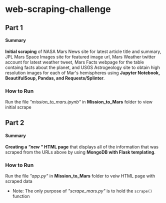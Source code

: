 # web-scraping-challenge

## Part 1
#### Summary
**Initial scraping** of NASA Mars News site for latest article title and summary, JPL Mars Space Images site for featured image url, Mars Weather twitter account for latest weather tweet, Mars Facts webpage for the table containg facts about the planet, and USGS Astrogeology site to obtain high resolution images for each of Mar's hemispheres using **Jupyter Notebook, BeautifulSoup, Pandas, and Requests/Splinter**.
### How to Run
Run the file _"mission_to_mars.ipynb"_ in **Mission_to_Mars** folder to view initial scrape
## Part 2
#### Summary
**Creating a _"new "_ HTML page** that displays all of the information that was scraped from the URLs above by using **MongoDB with Flask templating**.
### How to Run
Run the file _"app.py"_ in **Mission_to_Mars** folder to veiw HTML page with scraped data
* Note: The only purpose of  _"scrape_mars.py"_ is to hold the `scrape()` function
